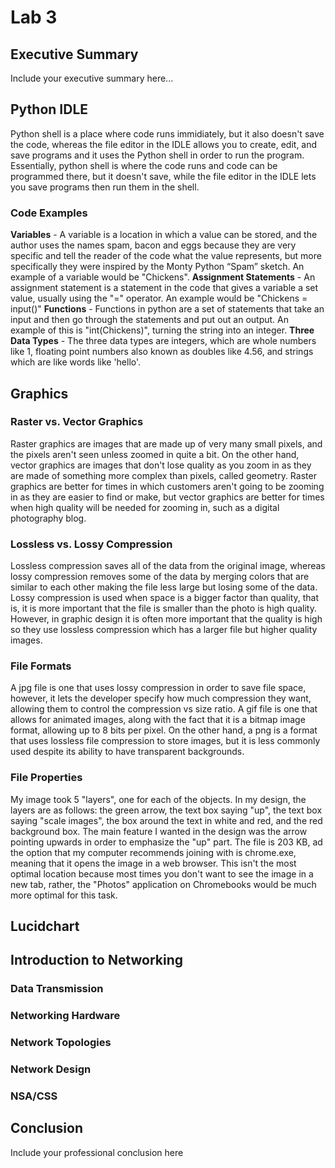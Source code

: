 # Lab 3
## Executive Summary
Include your executive summary here...

## Python IDLE
Python shell is a place where code runs immidiately, but it also doesn't save the code, whereas the file editor in the IDLE allows you to create, edit, and save programs and it uses the Python shell in order to run the program. Essentially, python shell is where the code runs and code can be programmed there, but it doesn't save, while the file editor in the IDLE lets you save programs then run them in the shell.
### Code Examples
**Variables** - A variable is a location in which a value can be stored, and the author uses the names spam, bacon and eggs because they are very specific and tell the reader of the code what the value represents, but more specifically they were inspired by the Monty Python “Spam” sketch. An example of a variable would be "Chickens".
**Assignment Statements** -  An assignment statement is a statement in the code that gives a variable a set value, usually using the "=" operator. An example would be "Chickens = input()"
**Functions** - Functions in python are a set of statements that take an input and then go through the statements and put out an output. An example of this is "int(Chickens)", turning the string into an integer.
**Three Data Types** - The three data types are integers, which are whole numbers like 1, floating point numbers also known as doubles like 4.56, and strings which are like words like 'hello'.
## Graphics
### Raster vs. Vector Graphics
Raster graphics are images that are made up of very many small pixels, and the pixels aren't seen unless zoomed in quite a bit. On the other hand, vector graphics are images that don't lose quality as you zoom in as they are made of something more complex than pixels, called geometry. Raster graphics are better for times in which customers aren't going to be zooming in as they are easier to find or make, but vector graphics are better for times when high quality will be needed for zooming in, such as a digital photography blog.
### Lossless vs. Lossy Compression
Lossless compression saves all of the data from the original image, whereas lossy compression removes some of the data by merging colors that are similar to each other making the file less large but losing some of the data. Lossy compression is used when space is a bigger factor than quality, that is, it is more important that the file is smaller than the photo is high quality. However, in graphic design it is often more important that the quality is high so they use lossless compression which has a larger file but higher quality images.
### File Formats
A jpg file is one that uses lossy compression in order to save file space, however, it lets the developer specify how much compression they want, allowing them to control the compression vs size ratio. A gif file is one that allows for animated images, along with the fact that it is a bitmap image format, allowing up to 8 bits per pixel. On the other hand, a png is a format that uses lossless file compression to store images, but it is less commonly used despite its ability to have transparent backgrounds.
### File Properties
My image took 5 "layers", one for each of the objects. In my design, the layers are as follows: the green arrow, the text box saying "up", the text box saying "scale images", the box around the text in white and red, and the red background box. The main feature I wanted in the design was the arrow pointing upwards in order to emphasize the "up" part. The file is 203 KB, ad the option that my computer recommends joining with is chrome.exe, meaning that it opens the image in a web browser. This isn't the most optimal location because most times you don't want to see the image in a new tab, rather, the "Photos" application on Chromebooks would be much more optimal for this task.
## Lucidchart

## Introduction to Networking
### Data Transmission
### Networking Hardware
### Network Topologies
### Network Design
### NSA/CSS

## Conclusion
Include your professional conclusion here
